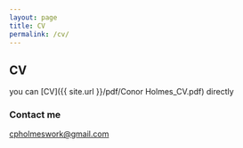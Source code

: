 ```yaml
---
layout: page
title: CV
permalink: /cv/
---
```

## CV
you can [CV]({{ site.url }}/pdf/Conor Holmes_CV.pdf) directly
### Contact me

[cpholmeswork@gmail.com](mailto:cpholmeswork@gmail.com)
